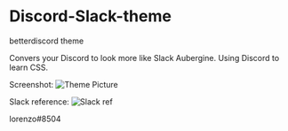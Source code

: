# Discord-Slack-theme
betterdiscord theme

Convers your Discord to look more like Slack Aubergine. 
Using Discord to learn CSS.

Screenshot:
![Theme Picture](https://i.imgur.com/uvOvh98.png)


Slack reference:
![Slack ref](https://i.imgur.com/lPSU5OS.png)

lorenzo#8504
